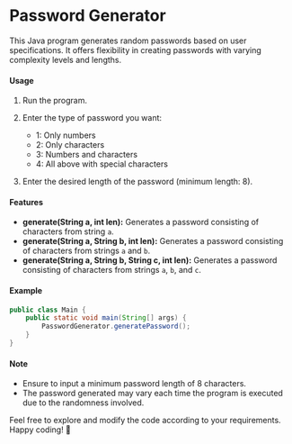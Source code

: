 # Password Generator

This Java program generates random passwords based on user specifications. It offers flexibility in creating passwords with varying complexity levels and lengths.

#### Usage

1. Run the program.
2. Enter the type of password you want:
   - 1: Only numbers
   - 2: Only characters
   - 3: Numbers and characters
   - 4: All above with special characters

3. Enter the desired length of the password (minimum length: 8).

#### Features

- **generate(String a, int len):** Generates a password consisting of characters from string `a`.
- **generate(String a, String b, int len):** Generates a password consisting of characters from strings `a` and `b`.
- **generate(String a, String b, String c, int len):** Generates a password consisting of characters from strings `a`, `b`, and `c`.

#### Example

```java
public class Main {
    public static void main(String[] args) {
        PasswordGenerator.generatePassword();
    }
}
```

#### Note

- Ensure to input a minimum password length of 8 characters.
- The password generated may vary each time the program is executed due to the randomness involved.

Feel free to explore and modify the code according to your requirements. Happy coding! 🚀
